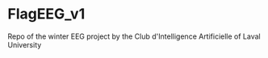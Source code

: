 # FlagEEG_v1
Repo of the winter EEG project by the Club d'Intelligence Artificielle of Laval University
